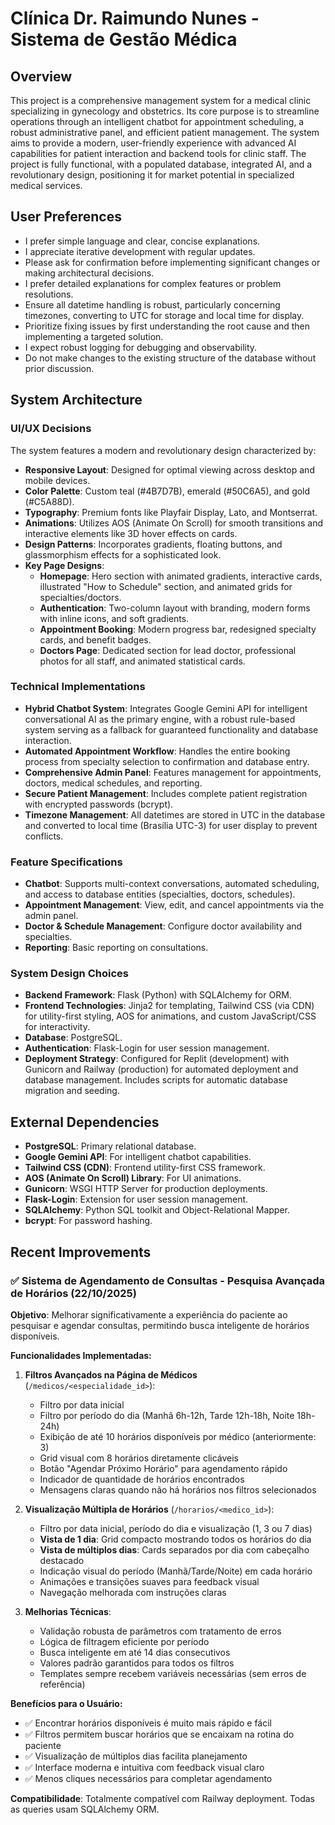 # Clínica Dr. Raimundo Nunes - Sistema de Gestão Médica

## Overview
This project is a comprehensive management system for a medical clinic specializing in gynecology and obstetrics. Its core purpose is to streamline operations through an intelligent chatbot for appointment scheduling, a robust administrative panel, and efficient patient management. The system aims to provide a modern, user-friendly experience with advanced AI capabilities for patient interaction and backend tools for clinic staff. The project is fully functional, with a populated database, integrated AI, and a revolutionary design, positioning it for market potential in specialized medical services.

## User Preferences
- I prefer simple language and clear, concise explanations.
- I appreciate iterative development with regular updates.
- Please ask for confirmation before implementing significant changes or making architectural decisions.
- I prefer detailed explanations for complex features or problem resolutions.
- Ensure all datetime handling is robust, particularly concerning timezones, converting to UTC for storage and local time for display.
- Prioritize fixing issues by first understanding the root cause and then implementing a targeted solution.
- I expect robust logging for debugging and observability.
- Do not make changes to the existing structure of the database without prior discussion.

## System Architecture

### UI/UX Decisions
The system features a modern and revolutionary design characterized by:
- **Responsive Layout**: Designed for optimal viewing across desktop and mobile devices.
- **Color Palette**: Custom teal (#4B7D7B), emerald (#50C6A5), and gold (#C5A88D).
- **Typography**: Premium fonts like Playfair Display, Lato, and Montserrat.
- **Animations**: Utilizes AOS (Animate On Scroll) for smooth transitions and interactive elements like 3D hover effects on cards.
- **Design Patterns**: Incorporates gradients, floating buttons, and glassmorphism effects for a sophisticated look.
- **Key Page Designs**:
    - **Homepage**: Hero section with animated gradients, interactive cards, illustrated "How to Schedule" section, and animated grids for specialties/doctors.
    - **Authentication**: Two-column layout with branding, modern forms with inline icons, and soft gradients.
    - **Appointment Booking**: Modern progress bar, redesigned specialty cards, and benefit badges.
    - **Doctors Page**: Dedicated section for lead doctor, professional photos for all staff, and animated statistical cards.

### Technical Implementations
- **Hybrid Chatbot System**: Integrates Google Gemini API for intelligent conversational AI as the primary engine, with a robust rule-based system serving as a fallback for guaranteed functionality and database interaction.
- **Automated Appointment Workflow**: Handles the entire booking process from specialty selection to confirmation and database entry.
- **Comprehensive Admin Panel**: Features management for appointments, doctors, medical schedules, and reporting.
- **Secure Patient Management**: Includes complete patient registration with encrypted passwords (bcrypt).
- **Timezone Management**: All datetimes are stored in UTC in the database and converted to local time (Brasília UTC-3) for user display to prevent conflicts.

### Feature Specifications
- **Chatbot**: Supports multi-context conversations, automated scheduling, and access to database entities (specialties, doctors, schedules).
- **Appointment Management**: View, edit, and cancel appointments via the admin panel.
- **Doctor & Schedule Management**: Configure doctor availability and specialties.
- **Reporting**: Basic reporting on consultations.

### System Design Choices
- **Backend Framework**: Flask (Python) with SQLAlchemy for ORM.
- **Frontend Technologies**: Jinja2 for templating, Tailwind CSS (via CDN) for utility-first styling, AOS for animations, and custom JavaScript/CSS for interactivity.
- **Database**: PostgreSQL.
- **Authentication**: Flask-Login for user session management.
- **Deployment Strategy**: Configured for Replit (development) with Gunicorn and Railway (production) for automated deployment and database management. Includes scripts for automatic database migration and seeding.

## External Dependencies
- **PostgreSQL**: Primary relational database.
- **Google Gemini API**: For intelligent chatbot capabilities.
- **Tailwind CSS (CDN)**: Frontend utility-first CSS framework.
- **AOS (Animate On Scroll) Library**: For UI animations.
- **Gunicorn**: WSGI HTTP Server for production deployments.
- **Flask-Login**: Extension for user session management.
- **SQLAlchemy**: Python SQL toolkit and Object-Relational Mapper.
- **bcrypt**: For password hashing.

## Recent Improvements

### ✅ Sistema de Agendamento de Consultas - Pesquisa Avançada de Horários (22/10/2025)

**Objetivo**: Melhorar significativamente a experiência do paciente ao pesquisar e agendar consultas, permitindo busca inteligente de horários disponíveis.

**Funcionalidades Implementadas:**

1. **Filtros Avançados na Página de Médicos** (`/medicos/<especialidade_id>`):
   - Filtro por data inicial
   - Filtro por período do dia (Manhã 6h-12h, Tarde 12h-18h, Noite 18h-24h)
   - Exibição de até 10 horários disponíveis por médico (anteriormente: 3)
   - Grid visual com 8 horários diretamente clicáveis
   - Botão "Agendar Próximo Horário" para agendamento rápido
   - Indicador de quantidade de horários encontrados
   - Mensagens claras quando não há horários nos filtros selecionados

2. **Visualização Múltipla de Horários** (`/horarios/<medico_id>`):
   - Filtro por data inicial, período do dia e visualização (1, 3 ou 7 dias)
   - **Vista de 1 dia**: Grid compacto mostrando todos os horários do dia
   - **Vista de múltiplos dias**: Cards separados por dia com cabeçalho destacado
   - Indicação visual do período (Manhã/Tarde/Noite) em cada horário
   - Animações e transições suaves para feedback visual
   - Navegação melhorada com instruções claras

3. **Melhorias Técnicas**:
   - Validação robusta de parâmetros com tratamento de erros
   - Lógica de filtragem eficiente por período
   - Busca inteligente em até 14 dias consecutivos
   - Valores padrão garantidos para todos os filtros
   - Templates sempre recebem variáveis necessárias (sem erros de referência)

**Benefícios para o Usuário:**
- ✅ Encontrar horários disponíveis é muito mais rápido e fácil
- ✅ Filtros permitem buscar horários que se encaixam na rotina do paciente
- ✅ Visualização de múltiplos dias facilita planejamento
- ✅ Interface moderna e intuitiva com feedback visual claro
- ✅ Menos cliques necessários para completar agendamento

**Compatibilidade**: Totalmente compatível com Railway deployment. Todas as queries usam SQLAlchemy ORM.